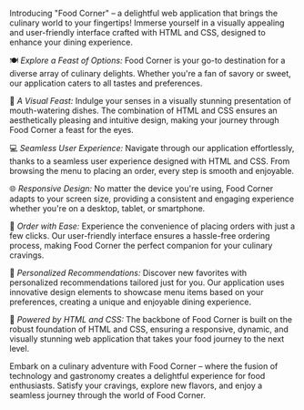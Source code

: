 Introducing "Food Corner" – a delightful web application that brings the culinary world to your fingertips! Immerse yourself in a visually appealing and user-friendly interface crafted with HTML and CSS, designed to enhance your dining experience.

🍽️ *Explore a Feast of Options:* Food Corner is your go-to destination for a diverse array of culinary delights. Whether you're a fan of savory or sweet, our application caters to all tastes and preferences.

🎨 *A Visual Feast:* Indulge your senses in a visually stunning presentation of mouth-watering dishes. The combination of HTML and CSS ensures an aesthetically pleasing and intuitive design, making your journey through Food Corner a feast for the eyes.

💻 *Seamless User Experience:* Navigate through our application effortlessly, thanks to a seamless user experience designed with HTML and CSS. From browsing the menu to placing an order, every step is smooth and enjoyable.

🌐 *Responsive Design:* No matter the device you're using, Food Corner adapts to your screen size, providing a consistent and engaging experience whether you're on a desktop, tablet, or smartphone.

📱 *Order with Ease:* Experience the convenience of placing orders with just a few clicks. Our user-friendly interface ensures a hassle-free ordering process, making Food Corner the perfect companion for your culinary cravings.

🌟 *Personalized Recommendations:* Discover new favorites with personalized recommendations tailored just for you. Our application uses innovative design elements to showcase menu items based on your preferences, creating a unique and enjoyable dining experience.

🚀 *Powered by HTML and CSS:* The backbone of Food Corner is built on the robust foundation of HTML and CSS, ensuring a responsive, dynamic, and visually stunning web application that takes your food journey to the next level.

Embark on a culinary adventure with Food Corner – where the fusion of technology and gastronomy creates a delightful experience for food enthusiasts. Satisfy your cravings, explore new flavors, and enjoy a seamless journey through the world of Food Corner.
